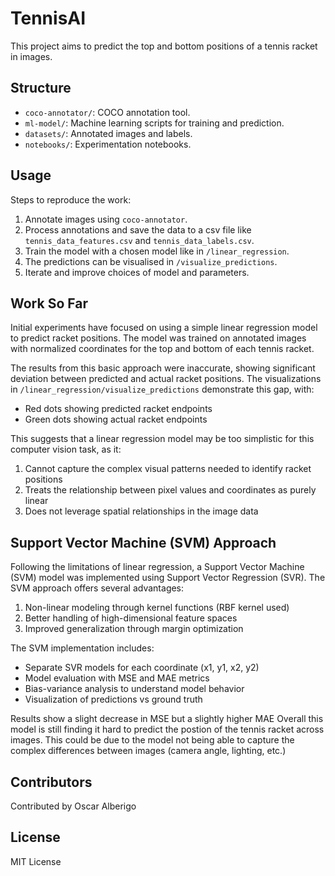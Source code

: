 # TennisAI
This project aims to predict the top and bottom positions of a tennis racket in images.

## Structure
- `coco-annotator/`: COCO annotation tool.
- `ml-model/`: Machine learning scripts for training and prediction.
- `datasets/`: Annotated images and labels.
- `notebooks/`: Experimentation notebooks.

## Usage
Steps to reproduce the work:
1. Annotate images using `coco-annotator`.
2. Process annotations and save the data to a csv file like `tennis_data_features.csv` and `tennis_data_labels.csv`.
3. Train the model with a chosen model like in `/linear_regression`.
4. The predictions can be visualised in `/visualize_predictions`.
5. Iterate and improve choices of model and parameters.

## Work So Far
Initial experiments have focused on using a simple linear regression model to predict racket positions. The model was trained on annotated images with normalized coordinates for the top and bottom of each tennis racket.

The results from this basic approach were inaccurate, showing significant deviation between predicted and actual racket positions. The visualizations in `/linear_regression/visualize_predictions` demonstrate this gap, with:
- Red dots showing predicted racket endpoints
- Green dots showing actual racket endpoints

This suggests that a linear regression model may be too simplistic for this computer vision task, as it:
1. Cannot capture the complex visual patterns needed to identify racket positions
2. Treats the relationship between pixel values and coordinates as purely linear
3. Does not leverage spatial relationships in the image data

## Support Vector Machine (SVM) Approach
Following the limitations of linear regression, a Support Vector Machine (SVM) model was implemented using Support Vector Regression (SVR). The SVM approach offers several advantages:

1. Non-linear modeling through kernel functions (RBF kernel used)
2. Better handling of high-dimensional feature spaces
3. Improved generalization through margin optimization

The SVM implementation includes:
- Separate SVR models for each coordinate (x1, y1, x2, y2)
- Model evaluation with MSE and MAE metrics
- Bias-variance analysis to understand model behavior
- Visualization of predictions vs ground truth

Results show a slight decrease in MSE but a slightly higher MAE
Overall this model is still finding it hard to predict the postion of the tennis racket across images.
This could be due to the model not being able to capture the complex differences between images (camera angle, lighting, etc.)

## Contributors
Contributed by Oscar Alberigo

## License
MIT License